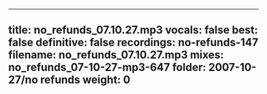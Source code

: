
---
title: no_refunds_07.10.27.mp3
vocals: false
best: false
definitive: false
recordings: no-refunds-147
filename: no_refunds_07.10.27.mp3
mixes: no_refunds_07-10-27-mp3-647
folder: 2007-10-27/no refunds
weight: 0
---
